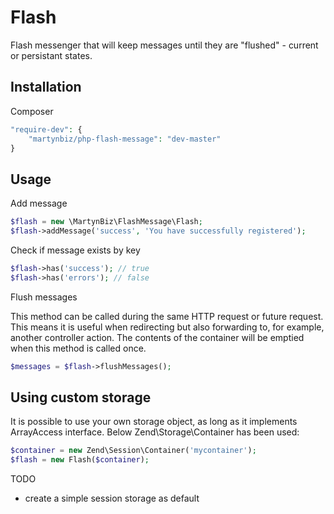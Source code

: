 # Flash #

Flash messenger that will keep messages until they are \"flushed\" - current or persistant states.

## Installation ##

Composer

```php
"require-dev": {
    "martynbiz/php-flash-message": "dev-master"
}
```

## Usage ##

Add message

```php
$flash = new \MartynBiz\FlashMessage\Flash;
$flash->addMessage('success', 'You have successfully registered');
```

Check if message exists by key

```php
$flash->has('success'); // true
$flash->has('errors'); // false
```

Flush messages

This method can be called during the same HTTP request or future request. This means
it is useful when redirecting but also forwarding to, for example, another controller
action. The contents of the container will be emptied when this method is called once.

```php
$messages = $flash->flushMessages();
```

## Using custom storage ##

It is possible to use your own storage object, as long as it implements ArrayAccess
interface. Below Zend\Storage\Container has been used:

```php
$container = new Zend\Session\Container('mycontainer');
$flash = new Flash($container);
```



TODO

* create a simple session storage as default
